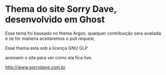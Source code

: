 Thema do site Sorry Dave, desenvolvido em Ghost
================================================

Esse tema foi baseado no thema Argon, qualquer contribuição 
sera avaliada e se for maneira aceitaremos o pull request, 

Esse thema esta sob a licença GNU GLP

acessem o site para ver como ela fica live.

http://www.sorrydave.com.br
